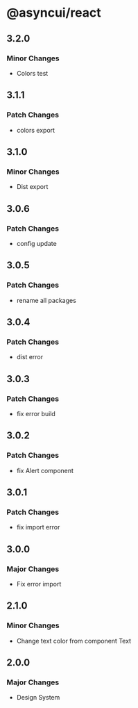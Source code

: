 # @asyncui/react

## 3.2.0

### Minor Changes

- Colors test

## 3.1.1

### Patch Changes

- colors export

## 3.1.0

### Minor Changes

- Dist export

## 3.0.6

### Patch Changes

- config update

## 3.0.5

### Patch Changes

- rename all packages

## 3.0.4

### Patch Changes

- dist error

## 3.0.3

### Patch Changes

- fix error build

## 3.0.2

### Patch Changes

- fix Alert component

## 3.0.1

### Patch Changes

- fix import error

## 3.0.0

### Major Changes

- Fix error import

## 2.1.0

### Minor Changes

- Change text color from component Text

## 2.0.0

### Major Changes

- Design System
